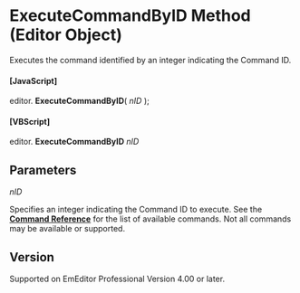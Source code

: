 # ExecuteCommandByID Method (Editor Object)

Executes the command identified by an integer indicating the Command ID.

#### \[JavaScript\]

editor. **ExecuteCommandByID**( _nID_ );

#### \[VBScript\]

editor. **ExecuteCommandByID** _nID_

## Parameters

_nID_

Specifies an integer indicating the Command ID to execute. See the
**[Command Reference](../../cmd/index)** for the list of available
commands. Not all commands may be available or supported.

## Version

Supported on EmEditor Professional Version 4.00 or later.